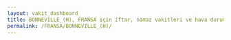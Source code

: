 ```yaml
---
layout: vakit_dashboard
title: BONNEVILLE_(H), FRANSA için iftar, namaz vakitleri ve hava durumu - ilçe/eyalet seç
permalink: /FRANSA/BONNEVILLE_(H)/
---
```


<script type="text/javascript">
  var GLOBAL_COUNTRY = 'FRANSA';
  var GLOBAL_CITY = 'BONNEVILLE_(H)';
  var GLOBAL_STATE = '';
  var lat = 72;
  var lon = 21;
</script>
